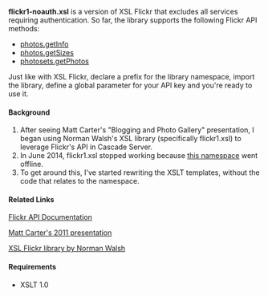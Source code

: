 **flickr1-noauth.xsl** is a version of XSL Flickr that excludes all services requiring authentication. So far, the library supports the following Flickr API methods:
* [photos.getInfo](https://www.flickr.com/services/api/flickr.photos.getInfo.html)
* [photos.getSizes](https://www.flickr.com/services/api/explore/flickr.photos.getSizes)
* [photosets.getPhotos](https://www.flickr.com/services/api/flickr.galleries.getPhotos.html)

Just like with XSL Flickr, declare a prefix for the library namespace, import the library, define a global parameter for your API key and you're ready to use it.

#### Background ####
1. After seeing Matt Carter's "Blogging and Photo Gallery" presentation, I began using Norman Walsh's XSL library (specifically flickr1.xsl) to leverage Flickr's API in Cascade Server.
2. In June 2014, flickr1.xsl stopped working because [this namespace](http://nwalsh.com/xslt/ext/com.nwalsh.xslt.Digest) went offline.
3. To get around this, I've started rewriting the XSLT templates, without the code that relates to the namespace.

#### Related Links ####
[Flickr API Documentation](https://www.flickr.com/services/api/)

[Matt Carter's 2011 presentation](http://mdcarter.people.unm.edu/csuc11/presentations/csuc11/index.html)

[XSL Flickr library by Norman Walsh](http://norman.walsh.name/2005/projects/xslflickr)

#### Requirements ####
* XSLT 1.0